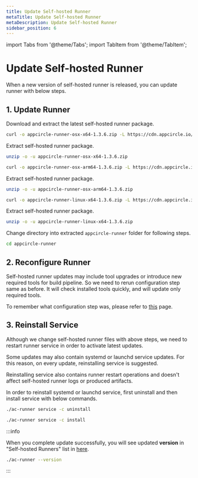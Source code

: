 ```yaml
---
title: Update Self-hosted Runner
metaTitle: Update Self-hosted Runner
metaDescription: Update Self-hosted Runner
sidebar_position: 6
---
```


import Tabs from '@theme/Tabs';
import TabItem from '@theme/TabItem';

# Update Self-hosted Runner

When a new version of self-hosted runner is released, you can update runner with below steps.

## 1. Update Runner

Download and extract the latest self-hosted runner package.

<Tabs>
  <TabItem value="osx-x64" label="macOS x64" default>

   ```bash
curl -o appcircle-runner-osx-x64-1.3.6.zip -L https://cdn.appcircle.io/self-hosted/runner/appcircle-runner-osx-x64-1.3.6.zip
```

Extract self-hosted runner package.

   ```bash
unzip -o -u appcircle-runner-osx-x64-1.3.6.zip
```

  </TabItem>
  <TabItem value="osx-arm64" label="macOS arm64">

   ```bash
curl -o appcircle-runner-osx-arm64-1.3.6.zip -L https://cdn.appcircle.io/self-hosted/runner/appcircle-runner-osx-arm64-1.3.6.zip
```

Extract self-hosted runner package.

   ```bash
unzip -o -u appcircle-runner-osx-arm64-1.3.6.zip
```

  </TabItem>

  <TabItem value="linux-x64" label="Linux x64">

   ```bash
curl -o appcircle-runner-linux-x64-1.3.6.zip -L https://cdn.appcircle.io/self-hosted/runner/appcircle-runner-linux-x64-1.3.6.zip
```

Extract self-hosted runner package.

   ```bash
unzip -o -u appcircle-runner-linux-x64-1.3.6.zip
```

  </TabItem>
</Tabs>

Change directory into extracted `appcircle-runner` folder for following steps.

```bash
cd appcircle-runner
```

## 2. Reconfigure Runner

Self-hosted runner updates may include tool upgrades or introduce new required tools for build pipeline. So we need to rerun configuration step same as before. It will check installed tools quickly, and will update only required tools.

To remember what configuration step was, please refer to [this](/self-hosted-runner/installation#3-configure) page.

## 3. Reinstall Service

Although we change self-hosted runner files with above steps, we need to restart runner service in order to activate latest updates.

Some updates may also contain systemd or launchd service updates. For this reason, on every update, reinstalling service is suggested.

Reinstalling service also contains runner restart operations and doesn't affect self-hosted runner logs or produced artifacts.

In order to reinstall systemd or launchd service, first uninstall and then install service with below commands.

```bash
./ac-runner service -c uninstall
```

```bash
./ac-runner service -c install
```

:::info

When you complete update successfully, you will see updated **version** in "Self-hosted Runners" list in [here](../self-hosted-runner/manage-runners.md#monitoring-self-hosted-runners).

```bash
./ac-runner --version
```

:::
